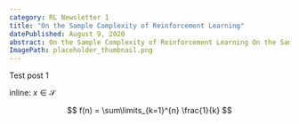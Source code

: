 ```yaml
---
category: RL Newsletter 1
title: "On the Sample Complexity of Reinforcement Learning"
datePublished: August 9, 2020
abstract: On the Sample Complexity of Reinforcement Learning On the Sample Complexity of Reinforcement Learning On the Sample Complexity of Reinforcement Learning On the Sample Complexity of Reinforcement Learning On the Sample Complexity of Reinforcement Learning.
ImagePath: placeholder_thumbnail.png
---
```


Test post 1

inline: $x \in \mathcal{S}$

$$
f(n) = \sum\limits_{k=1}^{n} \frac{1}{k}
$$
